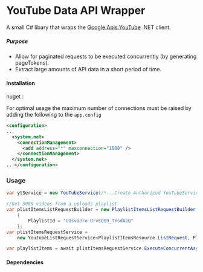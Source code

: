 # YouTube Data API Wrapper
A small C# libary that wraps the [Google.Apis.YouTube](https://developers.google.com/api-client-library/dotnet/apis/youtube/v3 "YouTube Data .Net home page") .NET client.
##### Purpose
- Allow for paginated requests to be executed concurrently (by generating pageTokens).
- Extract large amounts of API data in a short period of time.

#### Installation
nuget : 

For optimal usage the maximum number of connections must be raised by adding the following to the `app.config`
```xml
<configuration>
...
  <system.net>
    <connectionManagement>
      <add address="*" maxconnection="1000" />
    </connectionManagement>
  </system.net>
...</configuration>
```
### Usage

```c#
var ytService = new YouTubeService(/*...Create Authorized YouTubeService*/)

//Get 5000 videos from a uploads playlist
var plistItemsListRequestBuilder = new PlaylistItemsListRequestBuilder(ytService, "snippet")
    {
        PlaylistId = "UUsvaJro-UrvEQS9_TYsdAzQ"
    };
var plistItemsRequestService = 
    new YoutubeListRequestService<PlaylistItemsResource.ListRequest, PlaylistItemListResponse, PlaylistItem>(plistItemsListRequestBuilder);

var playlistItems = await plistItemsRequestService.ExecuteConcurrentAsync(new PageTokenRequestRange(5000));

```

#### Dependencies







